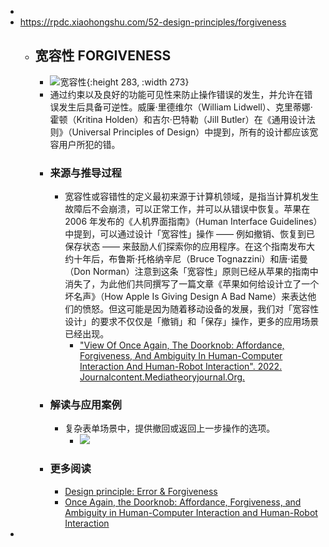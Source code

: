 -
- https://rpdc.xiaohongshu.com/52-design-principles/forgiveness
	- ## **宽容性 FORGIVENESS**
		- ![宽容性](https://picasso-static.xiaohongshu.com/fe-platform/a8a4df5b30ff6ee8d85d694d51163912a804e475.gif){:height 283, :width 273}
		- 通过约束以及良好的功能可见性来防止操作错误的发生，并允许在错误发生后具备可逆性。威廉·里德维尔（William Lidwell）、克里蒂娜·霍顿（Kritina Holden）和吉尔·巴特勒（Jill Butler）在《通用设计法则》（Universal Principles of Design）中提到，所有的设计都应该宽容用户所犯的错。
		- ### 来源与推导过程
			- 宽容性或容错性的定义最初来源于计算机领域，是指当计算机发生故障后不会崩溃，可以正常工作，并可以从错误中恢复。苹果在 2006 年发布的《人机界面指南》（Human Interface Guidelines）中提到，可以通过设计「宽容性」操作 —— 例如撤销、恢复到已保存状态 —— 来鼓励人们探索你的应用程序。在这个指南发布大约十年后，布鲁斯·托格纳辛尼（Bruce Tognazzini）和唐·诺曼（Don Norman）注意到这条「宽容性」原则已经从苹果的指南中消失了，为此他们共同撰写了一篇文章《苹果如何给设计立了一个坏名声》（How Apple Is Giving Design A Bad Name）来表达他们的愤怒。但这可能是因为随着移动设备的发展，我们对「宽容性设计」的要求不仅仅是「撤销」和「保存」操作，更多的应用场景已经出现。
				- ["View Of Once Again, The Doorknob: Affordance, Forgiveness, And Ambiguity In Human-Computer Interaction And Human-Robot Interaction". 2022. Journalcontent.Mediatheoryjournal.Org.](http://journalcontent.mediatheoryjournal.org/index.php/mt/article/view/79/70)
		- ### 解读与应用案例
			- 复杂表单场景中，提供撤回或返回上一步操作的选项。
				- ![](https://picasso-static.xiaohongshu.com/fe-platform/6c9875cfe24a917c60900758a7a24ce034942d01.png)
		- ### 更多阅读
			- [Design principle: Error & Forgiveness](https://marvelapp.com/blog/design-principle-error-forgiveness/)
			- [Once Again, the Doorknob: Affordance, Forgiveness, and Ambiguity in Human-Computer Interaction and Human-Robot Interaction](http://journalcontent.mediatheoryjournal.org/index.php/mt/article/view/79/70)
-